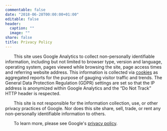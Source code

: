 ```yaml
---
commentable: false
date: "2018-06-28T00:00:00+01:00"
editable: false
header:
  caption: ""
  image: ""
share: false
title: Privacy Policy
---
```


&nbsp;&nbsp;&nbsp;&nbsp;&nbsp;&nbsp; This site uses Google Analytics to collect non-personally identifiable information, including but not limited to browser type, version and language, operating system, pages viewed while browsing the site, page access times and referring website address. This information is collected via [cookies](https://www.cookiesandyou.com/) as aggregated reports for the purpose of gauging visitor traffic and trends. The General Data Protection Regulation (GDPR) settings are set so that the IP address is anonymized within Google Analytics and the “Do Not Track” HTTP header is respected.

&nbsp;&nbsp;&nbsp;&nbsp;&nbsp;&nbsp; This site is not responsible for the information collection, use, or other privacy practices of Google. Nor does this site share, sell, trade, or rent any non-personally identifiable information to others. 

&nbsp;&nbsp;&nbsp;&nbsp;&nbsp;&nbsp; To learn more, please see Google's [privacy policy](https://policies.google.com/privacy?hl=en-US).